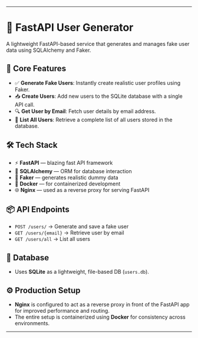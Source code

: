 
---

# 🧪 FastAPI User Generator

A lightweight FastAPI-based service that generates and manages fake user data using SQLAlchemy and Faker.

## 🚀 Core Features

* ✅ **Generate Fake Users**: Instantly create realistic user profiles using Faker.
* 📥 **Create Users**: Add new users to the SQLite database with a single API call.
* 🔍 **Get User by Email**: Fetch user details by email address.
* 📄 **List All Users**: Retrieve a complete list of all users stored in the database.

## 🛠️ Tech Stack

* ⚡ **FastAPI** — blazing fast API framework
* 🐍 **SQLAlchemy** — ORM for database interaction
* 🧪 **Faker** — generates realistic dummy data
* 🐳 **Docker** — for containerized development
* 🌐 **Nginx** — used as a reverse proxy for serving FastAPI

## 📦 API Endpoints

* `POST /users/` → Generate and save a fake user
* `GET /users/{email}` → Retrieve user by email
* `GET /users/all` → List all users

## 📂 Database

* Uses **SQLite** as a lightweight, file-based DB (`users.db`).

## ⚙️ Production Setup

* **Nginx** is configured to act as a reverse proxy in front of the FastAPI app for improved performance and routing.
* The entire setup is containerized using **Docker** for consistency across environments.

---
